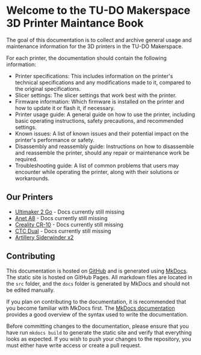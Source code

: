 # Welcome to the TU-DO Makerspace 3D Printer Maintance Book

The goal of this documentation is to collect and archive general usage and maintenance information for the 3D printers in the TU-DO Makerspace.

For each printer, the documentation should contain the following information:

- Printer specifications: This includes information on the printer's technical specifications and any modifications made to it, compared to the original specifications.
- Slicer settings: The slicer settings that work best with the printer.
- Firmware information: Which firmware is installed on the printer and how to update it or flash it, if necessary.
- Printer usage guide: A general guide on how to use the printer, including basic operating instructions, safety precautions, and recommended settings.
- Known issues: A list of known issues and their potential impact on the printer's performance or safety.
- Disassembly and reassembly guide: Instructions on how to disassemble and reassemble the printer, should any repair or maintenance work be required.
- Troubleshooting guide: A list of common problems that users may encounter while operating the printer, along with their solutions or workarounds.

## Our Printers

- [Ultimaker 2 Go](ultimaker2go/) - Docs currently still missing
- [Anet A8](aneta8/) - Docs currently still missing
- [Creality CR-10](crealitycr10/) - Docs currently still missing
- [CTC Dual](ctcdual/) - Docs currently still missing
- [Artillery Siderwinder x2](artillery_siderwinder_x2/)

## Contributing

This documentation is hosted on [GitHub](https://github.com/TU-DO-Makerspace/TU-DO_3D-Printer-Maintenance) and is generated using [MkDocs](https://www.mkdocs.org/). The static site is hosted on GitHub Pages. All markdown files are located in the `src` folder, and the `docs` folder is generated by MkDocs and should not be edited manually.

If you plan on contributing to the documentation, it is recommended that you become familiar with MkDocs first. The [MkDocs documentation](https://www.mkdocs.org/user-guide/writing-your-docs/) provides a good overview of the syntax used to write the documentation.

Before committing changes to the documentation, please ensure that you have run `mkdocs build` to generate the static site and verify that everything looks as expected. If you wish to push your changes to the repository, you must either have write access or create a pull request.
